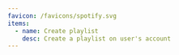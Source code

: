 ```yaml
---
favicon: /favicons/spotify.svg
items:
  - name: Create playlist
    desc: Create a playlist on user's account
---
```


<script setup>
  import CustomListing from '../../components/CustomListing.vue'
</script>

<CustomListing />
